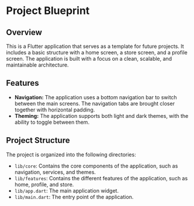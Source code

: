 # Project Blueprint

## Overview

This is a Flutter application that serves as a template for future projects. It includes a basic structure with a home screen, a store screen, and a profile screen. The application is built with a focus on a clean, scalable, and maintainable architecture.

## Features

* **Navigation:** The application uses a bottom navigation bar to switch between the main screens. The navigation tabs are brought closer together with horizontal padding.
* **Theming:** The application supports both light and dark themes, with the ability to toggle between them.

## Project Structure

The project is organized into the following directories:

* `lib/core`: Contains the core components of the application, such as navigation, services, and themes.
* `lib/features`: Contains the different features of the application, such as home, profile, and store.
* `lib/app.dart`: The main application widget.
* `lib/main.dart`: The entry point of the application.

